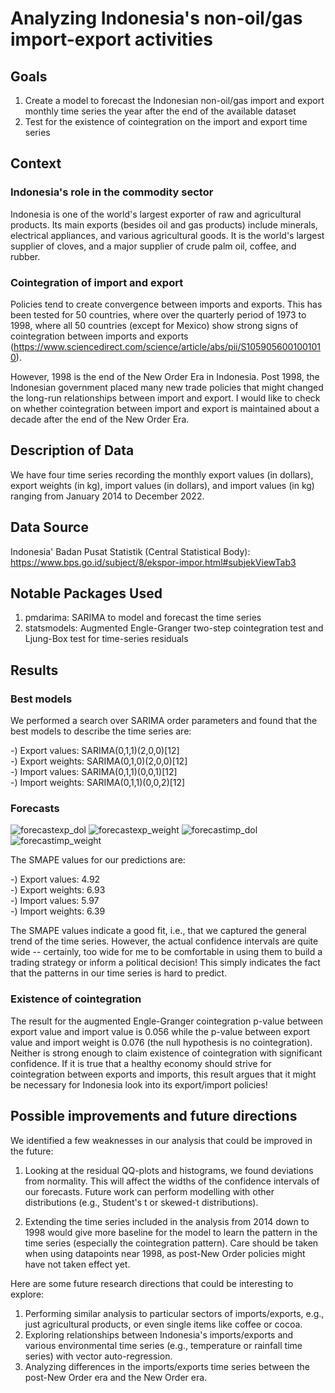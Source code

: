 # Analyzing Indonesia's non-oil/gas import-export activities

## Goals
1) Create a model to forecast the Indonesian non-oil/gas import and export monthly time series the year after the end of the available dataset
2) Test for the existence of cointegration on the import and export time series

## Context

### Indonesia's role in the commodity sector
Indonesia is one of the world's largest exporter of raw and agricultural products. Its main exports (besides oil and gas products) include minerals, electrical appliances, and various agricultural goods. It is the world's largest supplier of cloves, and a major supplier of crude palm oil, coffee, and rubber. 

### Cointegration of import and export 
Policies tend to create convergence between imports and exports. This has been tested for 50 countries, where over the quarterly period of 1973 to 1998, where all 50 countries (except for Mexico) show strong signs of cointegration between imports and exports (https://www.sciencedirect.com/science/article/abs/pii/S1059056001001010). 

However, 1998 is the end of the New Order Era in Indonesia. Post 1998, the Indonesian government placed many new trade policies that might changed the long-run relationships between import and export. I would like to check on whether cointegration between import and export is maintained about a decade after the end of the New Order Era.

## Description of Data
We have four time series recording the monthly export values (in dollars), export weights (in kg), import values (in dollars), and import values (in kg) ranging from January 2014 to December 2022. 

## Data Source
Indonesia' Badan Pusat Statistik (Central Statistical Body): https://www.bps.go.id/subject/8/ekspor-impor.html#subjekViewTab3

## Notable Packages Used
1) pmdarima: SARIMA to model and forecast the time series 
2) statsmodels: Augmented Engle-Granger two-step cointegration test and Ljung-Box test for time-series residuals

## Results

### Best models
We performed a search over SARIMA order parameters and found that the best models to describe the time series are:

-) Export values: SARIMA(0,1,1)(2,0,0)[12]      
-) Export weights: SARIMA(0,1,0)(2,0,0)[12]   
-) Import values: SARIMA(0,1,1)(0,0,1)[12]      
-) Import weights: SARIMA(0,1,1)(0,0,2)[12]  

### Forecasts
![forecastexp_dol](https://user-images.githubusercontent.com/5288149/226216780-dd8a5f7c-1610-4f44-a4f6-a9033262abef.png)
![forecastexp_weight](https://user-images.githubusercontent.com/5288149/226216789-2aced4a9-8434-46db-99e5-b5febe4b9bee.png)
![forecastimp_dol](https://user-images.githubusercontent.com/5288149/226216794-260c6a01-a983-435a-9f8d-bd714421d886.png)
![forecastimp_weight](https://user-images.githubusercontent.com/5288149/226216796-8e10d996-791f-457f-9d1f-09f907b2b162.png)

The SMAPE values for our predictions are:

-) Export values: 4.92   
-) Export weights: 6.93   
-) Import values: 5.97      
-) Import weights: 6.39

The SMAPE values indicate a good fit, i.e., that we captured the general trend of the time series. However, the actual confidence intervals are quite wide -- certainly, too wide for me to be comfortable in using them to build a trading strategy or inform a political decision! This simply indicates the fact that the patterns in our time series is hard to predict. 

### Existence of cointegration
The result for the augmented Engle-Granger cointegration p-value between export value and import value is 0.056 while the p-value between export value and import weight is 0.076 (the null hypothesis is no cointegration). Neither is strong enough to claim existence of cointegration with significant confidence. If it is true that a healthy economy should strive for cointegration between exports and imports, this result argues that it might be necessary for Indonesia look into its export/import policies! 

## Possible improvements and future directions
We identified a few weaknesses in our analysis that could be improved in the future:

1) Looking at the residual QQ-plots and histograms, we found deviations from normality. This will affect the widths of the confidence intervals of our forecasts. Future work can perform modelling with other distributions (e.g., Student's t or skewed-t distributions).

2) Extending the time series included in the analysis from 2014 down to 1998 would give more baseline for the model to learn the pattern in the time series (especially the cointegration pattern). Care should be taken when using datapoints near 1998, as post-New Order policies might have not taken effect yet. 

Here are some future research directions that could be interesting to explore:

1) Performing similar analysis to particular sectors of imports/exports, e.g., just agricultural products, or even single items like coffee or cocoa.
2) Exploring relationships between Indonesia's imports/exports and various environmental time series (e.g., temperature or rainfall time series) with vector auto-regression.
3) Analyzing differences in the imports/exports time series between the post-New Order era and the New Order era.
